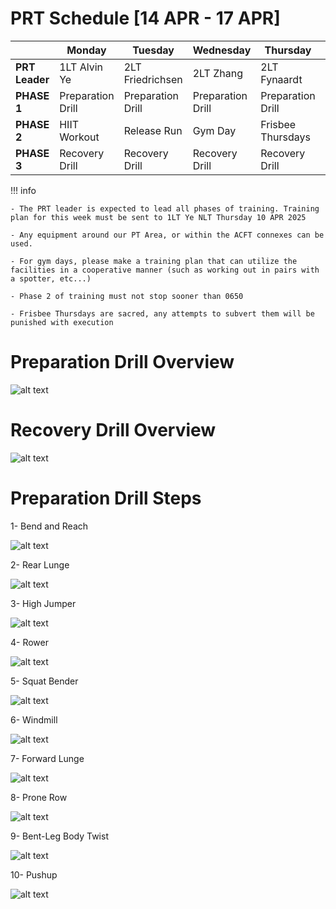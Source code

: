 # PRT Schedule [14 APR - 17 APR]

|            | Monday               | Tuesday                  | Wednesday             | Thursday               | Friday               |
|------------|----------------------|--------------------------|-----------------------|------------------------|----------------------|
| **PRT Leader**    | 1LT Alvin Ye      | 2LT Friedrichsen         | 2LT Zhang    |    2LT Fynaardt      | DONSA  |
| **PHASE 1**    | Preparation Drill      | Preparation Drill         | Preparation Drill    | Preparation Drill         | DONSA  |
| **PHASE 2**   | HIIT Workout    | Release Run | Gym Day     | Frisbee Thursdays | DONSA |
| **PHASE 3** | Recovery Drill   | Recovery Drill | Recovery Drill          | Recovery Drill | DONSA |

!!! info

    - The PRT leader is expected to lead all phases of training. Training plan for this week must be sent to 1LT Ye NLT Thursday 10 APR 2025

    - Any equipment around our PT Area, or within the ACFT connexes can be used. 

    - For gym days, please make a training plan that can utilize the facilities in a cooperative manner (such as working out in pairs with a spotter, etc...)

    - Phase 2 of training must not stop sooner than 0650

    - Frisbee Thursdays are sacred, any attempts to subvert them will be punished with execution 


# Preparation Drill Overview

![alt text](army.mil-84285-2010-08-31-100802-1536x614.jpg)

# Recovery Drill Overview

![alt text](max1200-army.mil-84284-2010-08-31-100802.jpg)

# Preparation Drill Steps

1- Bend and Reach

![alt text](bend-and-reach-1.gif)

2- Rear Lunge

![alt text](rear-lunge.gif)

3- High Jumper

![alt text](high-jumper-1.gif)

4- Rower

![alt text](rower.gif)

5- Squat Bender

![alt text](squat-bender.gif)

6- Windmill

![alt text](windmill.gif)

7- Forward Lunge

![alt text](forward-lunge.gif)

8- Prone Row

![alt text](prone-row-1.gif)

9- Bent-Leg Body Twist

![alt text](bent-leg-body-twist.gif)

10- Pushup

![alt text](push-up-1.gif)

